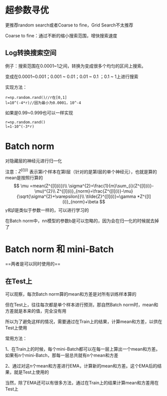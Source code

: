 # 超参数寻优

更推荐random search或者Coarse to fine，Grid Search不太推荐

Coarse to fine：通过不断的缩小搜索范围，增快搜索速度



## Log转换搜索空间

例子：搜索范围在0.0001~1之间，转换为变成很多个均匀的区间上搜索。

变成在0.0001~0.001；0.001 ~ 0.01；0.01 ~ 0.1 ；0.1 ~ 1上进行搜索

实现方法：

```
r=np.random.rand()//r在[0,1]
l=10^(-4*r)//因为最小为0.0001，10^-4
```

 

如果是0.99~0.999也可以一样实现

```
r=np.random.rand()
l=1-10^(-3*r)
```





# Batch norm

对隐藏层的神经元进行归一化

注意：$Z^{[l](i)}$ 表示第i个样本在第l层（针对的是第l层的单个神经元），也就是算的mean是按照行算的
$$
\mu =mean(Z^{[l](i)})\\
\sigma^{2}=\frac{1}{m}\sum_{i}(Z^{[l](i)}-\mu)^{2}\\
Z^{[l](i)}_{norm}=\frac{Z^{[l](i)}-\mu}{\sqrt{\sigma^{2}+\varepsilon}}\\
\tilde{Z}^{[l](i)}=\gamma *Z^{[l](i)}_{norm}+\beta
$$
$\gamma$和$\beta$是类似于参数一样的，可以进行学习的



在Batch norm中，nn模型的参数b是可以忽略的，因为会在归一化的时候就去掉了





# Batch norm 和 mini-Batch

==两者是可以同时使用的==

## 在Test上

可以观察，每次Batch norm算的mean和方差是对所有训练样本算的

但在Test上，往往每次都是单个样本进行预测，那自然Batch norm时，mean和方差就是本来的值，完全没有用

所以为了避免这样的情况，需要通过在Train上的结果，计算mean和方差，以供在Test上使用

常用方法：

1、在Train上的时候，每个mini-Batch都可以在每一层上算出一个mean和方差。如果有n个mini-Batch，那每一层总共就有n个mean和方差

2、通过对这n个mean和方差进行EMA，计算新的mean和方差。这个EMA后的结果，就是Test上使用的



当然，除了EMA还可以有很多方法，通过在Train上的结果计算mean和方差用在Test上